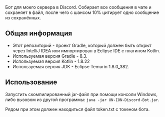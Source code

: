 Бот для моего сервера в Discord. Собирает все сообщения в чате и сохраняет в файл, после чего с шансом 10% цитирует одно сообщение из сохранённых. 

<h2> Общая информация </h2>

* Этот репозиторий - проект Gradle, который должен быть открыт через IntelliJ IDEA или импортирован в Eclipse IDE с плагином Kotlin.
* Используемая версия Gradle - 8.3.
* Используемая версия Kotlin - 1.8.22
* Используемая версия JDK - Eclipse Temurin 1.8.0_382.

<h2> Использование </h2>

Запустить скомпилированный jar-файл при помощи консоли Windows, либо вызовом из другой программы: `java -jar UN-ION-Discord-Bot.jar`.

Рядом при этом должен находиться файл token.txt с токеном бота.
